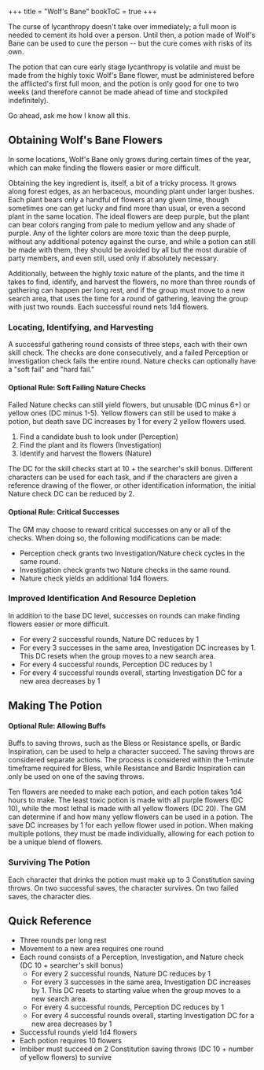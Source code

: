 +++
title = "Wolf's Bane"
bookToC = true
+++

The curse of lycanthropy doesn't take over immediately; a full moon is needed to cement its hold over a person. Until then, a potion made of Wolf's Bane can be used to cure the person -- but the cure comes with risks of its own.

The potion that can cure early stage lycanthropy is volatile and must be made from the highly toxic Wolf's Bane flower, must be administered before the afflicted's first full moon, and the potion is only good for one to two weeks (and therefore cannot be made ahead of time and stockpiled indefinitely).

Go ahead, ask me how I know all this.

## Obtaining Wolf's Bane Flowers

<div class="note left">
In some locations, Wolf's Bane only grows during certain times of the year, which can make finding the flowers easier or more difficult.
</div>

Obtaining the key ingredient is, itself, a bit of a tricky process. It grows along forest edges, as an herbaceous, mounding plant under larger bushes. Each plant bears only a handful of flowers at any given time, though sometimes one can get lucky and find more than usual, or even a second plant in the same location. The ideal flowers are deep purple, but the plant can bear colors ranging from pale to medium yellow and any shade of purple. Any of the lighter colors are more toxic than the deep purple, without any additional potency against the curse, and while a potion can still be made with them, they should be avoided by all but the most durable of party members, and even still, used only if absolutely necessary.

Additionally, between the highly toxic nature of the plants, and the time it takes to find, identify, and harvest the flowers, no more than three rounds of gathering can happen per long rest, and if the group must move to a new search area, that uses the time for a round of gathering, leaving the group with just two rounds. Each successful round nets 1d4 flowers.

### Locating, Identifying, and Harvesting

A successful gathering round consists of three steps, each with their own skill check. The checks are done consecutively, and a failed Perception or Investigation check fails the entire round. Nature checks can optionally have a "soft fail" and "hard fail."

<div class="note wide">

#### Optional Rule: Soft Failing Nature Checks

Failed Nature checks can still yield flowers, but unusable (DC minus 6+) or yellow ones (DC minus 1-5). Yellow flowers can still be used to make a potion, but death save DC increases by 1 for every 2 yellow flowers used.

</div>

1. Find a candidate bush to look under (Perception)
2. Find the plant and its flowers (Investigation)
3. Identify and harvest the flowers (Nature)

The DC for the skill checks start at 10 + the searcher's skill bonus. Different characters can be used for each task, and if the characters are given a reference drawing of the flower, or other identification information, the initial Nature check DC can be reduced by 2.

#### Optional Rule: Critical Successes

The GM may choose to reward critical successes on any or all of the checks. When doing so, the following modifications can be made:

- Perception check grants two Investigation/Nature check cycles in the same round.
- Investigation check grants two Nature checks in the same round.
- Nature check yields an additional 1d4 flowers.

### Improved Identification And Resource Depletion

In addition to the base DC level, successes on rounds can make finding flowers easier or more difficult.

- For every 2 successful rounds, Nature DC reduces by 1
- For every 3 successes in the same area, Investigation DC increases by 1. This DC resets when the group moves to a new search area.
- For every 4 successful rounds, Perception DC reduces by 1
- For every 4 successful rounds overall, starting Investigation DC for a new area decreases by 1

## Making The Potion

<div class="note wide left">

#### Optional Rule: Allowing Buffs

Buffs to saving throws, such as the Bless or Resistance spells, or Bardic Inspiration, can be used to help a character succeed. The saving throws are considered separate actions. The process is considered within the 1-minute timeframe required for Bless, while Resistance and Bardic Inspiration can only be used on one of the saving throws.

</div>

Ten flowers are needed to make each potion, and each potion takes 1d4 hours to make. The least toxic potion is made with all purple flowers (DC 10), while the most lethal is made with all yellow flowers (DC 20). The GM can determine if and how many yellow flowers can be used in a potion. The save DC increases by 1 for each yellow flower used in potion. When making multiple potions, they must be made individually, allowing for each potion to be a unique blend of flowers.

### Surviving The Potion

Each character that drinks the potion must make up to 3 Constitution saving throws. On two successful saves, the character survives. On two failed saves, the character dies.

## Quick Reference

- Three rounds per long rest
- Movement to a new area requires one round
- Each round consists of a Perception, Investigation, and Nature check (DC 10 + searcher's skill bonus)
    - For every 2 successful rounds, Nature DC reduces by 1
    - For every 3 successes in the same area, Investigation DC increases by 1. This DC resets to starting value when the group moves to a new search area.
    - For every 4 successful rounds, Perception DC reduces by 1
    - For every 4 successful rounds overall, starting Investigation DC for a new area decreases by 1
- Successful rounds yield 1d4 flowers
- Each potion requires 10 flowers
- Imbiber must succeed on 2 Constitution saving throws (DC 10 + number of yellow flowers) to survive
